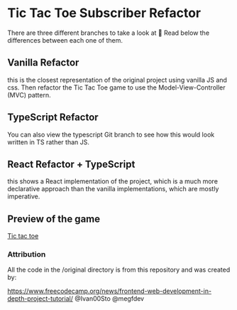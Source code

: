 # Tic Tac Toe Subscriber Refactor

There are three different branches to take a look at 👀 Read below the differences between each one of them. 


## Vanilla Refactor 
this is the closest representation of the original project using vanilla JS and css. Then refactor the Tic Tac Toe game to use the Model-View-Controller (MVC) pattern. 

## TypeScript Refactor 
You can also view the typescript Git branch to see how this would look written in TS rather than JS.

## React Refactor + TypeScript
this shows a React implementation of the project, which is a much more declarative approach than the vanilla implementations, which are mostly imperative. 

## Preview of the game

[Tic tac toe](https://github.com/yatotaus/tic-tac-toe-subscriber-refactor/assets/17890925/953e655c-6ab2-4ab1-9594-54e4461fe41d)








### Attribution

All the code in the /original directory is from this repository and was created by:

https://www.freecodecamp.org/news/frontend-web-development-in-depth-project-tutorial/
@Ivan00Sto
@megfdev
